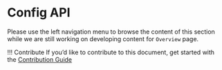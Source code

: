 # Config API

Please use the left navigation menu to browse the content of this section while we are still working on developing content for `Overview` page.

!!! Contribute
If you’d like to contribute to this document, get started with the [Contribution Guide](https://docs.jans.io/head/CONTRIBUTING/#contributing-to-the-documentation)
